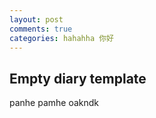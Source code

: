 ```yaml
---
layout: post
comments: true
categories: hahahha 你好
---
```


## Empty diary template

panhe pamhe oakndk
